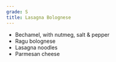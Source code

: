 ```yaml
---
grade: S
title: Lasagna Bolognese
---
```


- Bechamel, with nutmeg, salt & pepper
- Ragu bolognese
- Lasagna noodles
- Parmesan cheese
